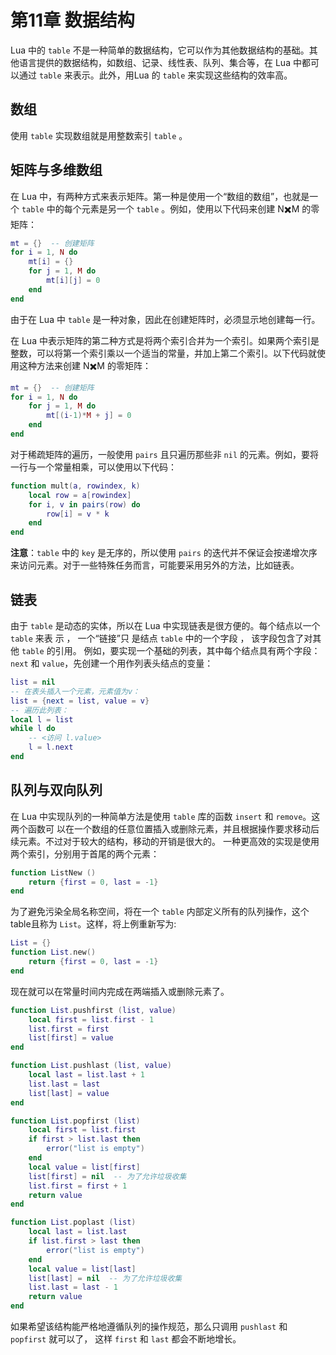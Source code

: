 # 第11章 数据结构

Lua 中的 `table` 不是一种简单的数据结构，它可以作为其他数据结构的基础。其他语言提供的数据结构，如数组、记录、线性表、队列、集合等，在 Lua 中都可以通过 `table` 来表示。此外，用Lua 的 `table` 来实现这些结构的效率高。

## 数组

使用 `table` 实现数组就是用整数索引 `table` 。

## 矩阵与多维数组

在 Lua 中，有两种方式来表示矩阵。第一种是使用一个“数组的数组”，也就是一个 `table` 中的每个元素是另一个 `table` 。例如，使用以下代码来创建 N✖️M 的零矩阵：

```lua
mt = {}  -- 创建矩阵
for i = 1, N do
    mt[i] = {}
    for j = 1, M do
        mt[i][j] = 0
    end
end
```

由于在 Lua 中 `table` 是一种对象，因此在创建矩阵时，必须显示地创建每一行。

在 Lua 中表示矩阵的第二种方式是将两个索引合并为一个索引。如果两个索引是整数，可以将第一个索引乘以一个适当的常量，并加上第二个索引。以下代码就使用这种方法来创建 N✖️M 的零矩阵：

```lua
mt = {}  -- 创建矩阵
for i = 1, N do
    for j = 1, M do
        mt[(i-1)*M + j] = 0
    end
end
```

对于稀疏矩阵的遍历，一般使用 `pairs` 且只遍历那些非 `nil` 的元素。例如，要将一行与一个常量相乘，可以使用以下代码：

```lua
function mult(a, rowindex, k)
    local row = a[rowindex]
    for i, v in pairs(row) do
        row[i] = v * k
    end
end
```

**注意**：`table` 中的 `key` 是无序的，所以使用 `pairs` 的迭代并不保证会按递增次序来访问元素。对于一些特殊任务而言，可能要采用另外的方法，比如链表。

## 链表

由于 `table` 是动态的实体，所以在 Lua 中实现链表是很方便的。每个结点以一个 `table` 来表 示 ， 一个“链接”只 是结点 `table` 中的一个字段 ， 该字段包含了对其他 `table` 的引用。 例如，要实现一个基础的列表，其中每个结点具有两个字段：`next` 和 `value`，先创建一个用作列表头结点的变量：

```lua
list = nil
-- 在表头插入一个元素，元素值为v：
list = {next = list, value = v}
-- 遍历此列表：
local l = list
while l do 
    -- <访问 l.value>
    l = l.next
end
```

## 队列与双向队列

在 Lua 中实现队列的一种简单方法是使用 `table` 库的函数 `insert` 和 `remove`。这两个函数可 以在一个数组的任意位置插入或删除元素，并且根据操作要求移动后续元素。不过对于较大的结构，移动的开销是很大的。 一种更高效的实现是使用两个索引，分别用于首尾的两个元素：

```lua
function ListNew ()
    return {first = 0, last = -1}
end
```

为了避免污染全局名称空间，将在一个 `table` 内部定义所有的队列操作，这个table且称为 `List`。这样，将上例重新写为:

```lua
List = {}
function List.new()
    return {first = 0, last = -1}
end
```

现在就可以在常量时间内完成在两端插入或删除元素了。

```lua
function List.pushfirst (list, value)
    local first = list.first - 1
    list.first = first
    list[first] = value
end

function List.pushlast (list, value)
    local last = list.last + 1
    list.last = last
    list[last] = value
end

function List.popfirst (list)
    local first = list.first
    if first > list.last then
        error("list is empty")
    end
    local value = list[first]
    list[first] = nil  -- 为了允许垃圾收集
    list.first = first + 1
    return value
end

function List.poplast (list)
    local last = list.last
    if list.first > last then
        error("list is empty")
    end
    local value = list[last]
    list[last] = nil  -- 为了允许垃圾收集
    list.last = last - 1
    return value
end
```

如果希望该结构能严格地遵循队列的操作规范，那么只调用 `pushlast` 和 `popfirst` 就可以了， 这样 `first` 和 `last` 都会不断地增长。

